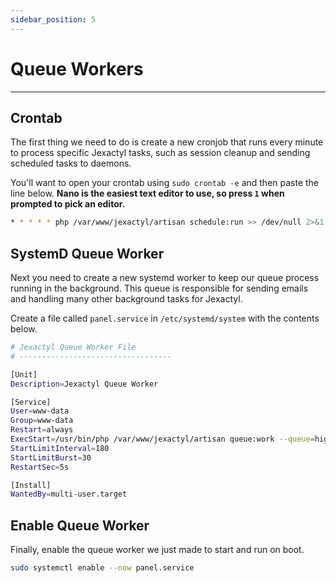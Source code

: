 ```yaml
---
sidebar_position: 5
---
```


# Queue Workers
***
## Crontab
The first thing we need to do is create a new cronjob that runs every minute to process specific Jexactyl tasks, such as session cleanup and sending scheduled tasks to daemons. 

You'll want to open your crontab using `sudo crontab -e` and then paste the line below. **Nano is the easiest text editor to use, so press `1` when prompted to pick an editor.**

```bash
* * * * * php /var/www/jexactyl/artisan schedule:run >> /dev/null 2>&1
```

## SystemD Queue Worker
Next you need to create a new systemd worker to keep our queue process running in the background. This queue is responsible for sending emails and handling many other background tasks for Jexactyl.

Create a file called `panel.service` in `/etc/systemd/system` with the contents below.

```bash
# Jexactyl Queue Worker File
# ----------------------------------

[Unit]
Description=Jexactyl Queue Worker

[Service]
User=www-data
Group=www-data
Restart=always
ExecStart=/usr/bin/php /var/www/jexactyl/artisan queue:work --queue=high,standard,low --sleep=3 --tries=3
StartLimitInterval=180
StartLimitBurst=30
RestartSec=5s

[Install]
WantedBy=multi-user.target
```

## Enable Queue Worker
Finally, enable the queue worker we just made to start and run on boot.
```bash
sudo systemctl enable --now panel.service
```